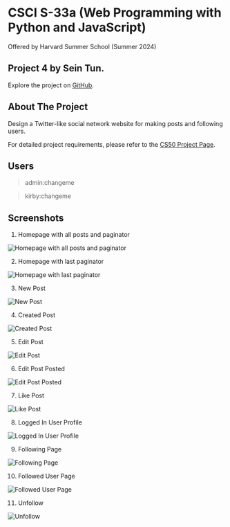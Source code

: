 # CSCI S-33a (Web Programming with Python and JavaScript)

Offered by Harvard Summer School (Summer 2024)

## Project 4 by Sein Tun.

Explore the project on [GitHub](https://github.com/seintun/seintun-cscis-33a-proj4-network).

## About The Project

Design a Twitter-like social network website for making posts and following users.

For detailed project requirements, please refer to the [CS50 Project Page](https://cs50.harvard.edu/summer/web/2024/projects/4/network/).

## Users

> admin:changeme

> kirby:changeme

## Screenshots

1. Homepage with all posts and paginator

![Homepage with all posts and paginator](images/1Homepage-logout.png)

2. Homepage with last paginator

![Homepage with last paginator](images/2Homepage-paginated-last.png)

3. New Post

![New Post](images/3newpost.png)

4. Created Post

![Created Post](images/4post-created.png)

5. Edit Post

![Edit Post](images/5edit-post.png)

6. Edit Post Posted

![Edit Post Posted](images/6edit-post2.png)

7. Like Post

![Like Post](images/7likepost.png)

8. Logged In User Profile

![Logged In User Profile](images/8loggedin-userprofile.png)

9. Following Page

![Following Page](images/9following_page.png)

10. Followed User Page

![Followed User Page](images/10followed_user_page.png)

11. Unfollow

![Unfollow](images/11unfollow.png)
